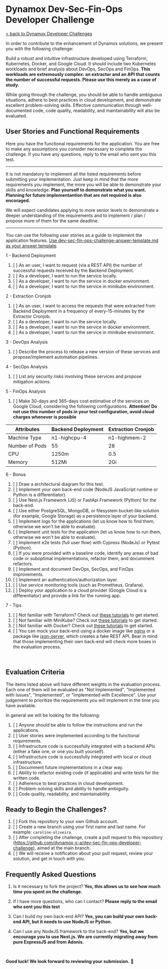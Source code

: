 # Dynamox Dev-Sec-Fin-Ops Developer Challenge

[< back to Dynamox Developer Challenges](https://github.com/dynamox-s-a/developer-challenges)

In order to contribute to the enhancement of Dynamox solutions, we present you with the following challenge:

Build a robust and intuitive infrastructure developed using Terraform, Kubernetes, Docker, and Google Cloud. It should include two Kubernetes workloads and brief analysis about DevOps, SecOps and FinOps. **This workloads are extremously complex: an extractor and an API that counts the number of successful requests. Please use this merely as a case of study.**

While going through the challenge, you should be able to handle ambiguous situations, adhere to best practices in cloud development, and demonstrate excellent problem-solving skills. Effective communication through well-documented code, code quality, readability, and maintainability will also be evaluated.

## User Stories and Functional Requirements

Here you have the functional requirements for the application. You are free to make any assumptions you consider necessary to complete the challenge. If you have any questions, reply to the email who sent you this test.

---

It is not mandatory to implement all the listed requirements before submitting your implementation. Just keep in mind that the more requirements you implement, the more you will be able to demonstrate your skills and knowledge. **Plan yourself to demonstrate what you want. Planning for future implementantion that are not required is also encoraged.**

We will expect candidates applying to more senior levels to demonstrate a deeper understanding of the requirements and to implement / plan / propose more of them for the same deadline.

---

You can use the following user stories as a guide to implement the application features. [Use dev-sec-fin-ops-challenge-answer-template.md as your answer template](./challenge-answer-template.md).

1 - Backend Deployment

1. [ ] As an user, I want to request (via a REST API) the number of successful requests received by the Backend Deployment.
1. [ ] As a developer, I want to run the service locally.
1. [ ] As a developer, I want to run the service in docker environment.
1. [ ] As a developer, I want to run the service in minikube environment.

2 - Extraction Cronjob

1. [ ] As an user, I want to access the requests that were extracted from Backend Deployment in a frequency of every-15-minutes by the Extractor Cronjob.
1. [ ] As a developer, I want to run the service locally.
1. [ ] As a developer, I want to run the service in docker environment.
1. [ ] As a developer, I want to run the service in minikube environment.

3 - DevOps Analysis

1. [ ] Describe the process to release a new version of these services and propose/implement automation pipelines.

4 - SecOps Analysis

1. [ ] List any security risks involving these services and propose mitigation actions.

5 - FinOps Analysis

1. [ ] Make 30-days and 365-days cost estimative of the services on Google Cloud, considering the following configurations.
**Attention! Do not use this number of pods in your test configuration, avoid cloud charges whenever is possible**

| Attributes     | Backend Deployment | Extraction Cronjob |
| -------------- | ------------------ | ------------------ |
| Machine Type   | n1-highcpu-4       | n1-highmem-2       |
| Number of Pods | 55                 | 28                 |
| CPU            | 1250m              | 0.5                |
| Memory         | 512Mi              | 2Gi                |

6 - Bonus

1. [ ] Draw a architectural diagram for this test.
1. [ ] Implement your own back-end code (NodeJS JavaScript runtime or Python is a differentiator).
1. [ ] Use Nest.js Framework (JS) or FastApi Framework (Python) for the back-end.
1. [ ] Use either PostgreSQL, MongoDB, or filesystem bucket-like solution (for example, Google Storage) as a persistence layer of your backend.
1. [ ] Implement logs for the applications (let us know how to find them, otherwise we won't be able to evaluate).
1. [ ] Implement unit tests for the application (let us know how to run them, otherwise we won't be able to evaluate).
1. [ ] Implement e2e tests (full user flow) with Cypress (NodeJs) or Pytest (Python).
1. [ ] If you were provided with a baseline code, identify any areas of bad code or suboptimal implementations, refactor them, and documment refactors.
1. [ ] Implement and document DevOps, SecOps, and FinOps improvements.
1. [ ] Implement an authentication/authorization layer.
1. [ ] Use service monitoring tools (such as Prometheus, Grafana).
1. [ ] Deploy your application to a cloud provider (Google Cloud is a differentiator) and provide a link for the running app.

7 - Tips

1. [ ] Not familiar with Terraform? Check out [these tutorials](https://developer.hashicorp.com/terraform/tutorials) to get started.
1. [ ] Not familiar with MiniKube? Check out [these tutorials](https://minikube.sigs.k8s.io/docs/tutorials/) to get started.
1. [ ] Not familiar with Docker? Check out [these tutorials](https://docs.docker.com/get-started/) to get started.
1. [ ] You can mock your back-end using a docker image like [nginx](https://hub.docker.com/_/nginx) or a package like [json-server](https://www.npmjs.com/package/json-server), which creates a fake REST API. Bear in mind that those implementing their own back-end will check more boxes in the evaluation process.

</br>

## Evaluation Criteria

The items listed above will have different weights in the evaluation process. Each one of them will be evaluated as "Not Implemented", "Implemented with Issues", "Implemented", or "Implemented with Excellence". Use your judgement to prioritize the requirements you will implement in the time you have available.

In general we will be looking for the following:

1. [ ] Anyone should be able to follow the instructions and run the applications.
1. [ ] User stories were implemented according to the functional requirements.
1. [ ] Infrastructure code is successfully integrated with a backend APIs (either a fake one, or one you built yourself).
1. [ ] Infrastructure code is successfully integrated with local or cloud infrastructure.
1. [ ] Documment future implementations in a clear way.
1. [ ] Ability to refactor existing code (if applicable) and write tests for the written code.
1. [ ] Adherence to best practices in cloud development.
1. [ ] Problem-solving skills and ability to handle ambiguity.
1. [ ] Code quality, readability, and maintainability.

## Ready to Begin the Challenges?

1. [ ] Fork this repository to your own Github account.
1. [ ] Create a new branch using your first name and last name. For example: `caroline-oliveira`.
1. [ ] After completing the challenge, create a pull request to this repository (https://github.com/dynamox-s-a/dev-sec-fin-ops-developer-challenge), aimed at the main branch.
1. [ ] We will receive a notification about your pull request, review your solution, and get in touch with you.

## Frequently Asked Questions

1. Is it necessary to fork the project?
  **Yes, this allows us to see how much time you spent on the challenge.**

1. If I have more questions, who can I contact?
  **Please reply to the email who sent you this test**

1. Can I build my own back-end API?
  **Yes, you can build your own back-end API, but it needs to use NodeJS or Python.**

1. Can I use any NodeJS framework to the back-end?
  **Yes, but we encourage you to use Nest.js. We are currently migrating away from pure ExpressJS and from Adonis.**

</br>

**Good luck! We look forward to reviewing your submission.** 🚀
